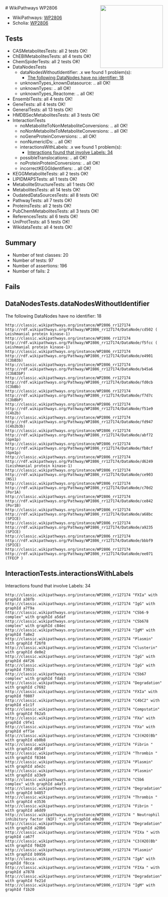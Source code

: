 <img style="float: right; width: 200px" src="https://upload.wikimedia.org/wikipedia/commons/thumb/8/83/Wplogo_with_text_500.png/640px-Wplogo_with_text_500.png" />
# WikiPathways WP2806

* WikiPathways: [WP2806](https://wikipathways.org/pathways/WP2806)
* Scholia: [WP2806](https://scholia.toolforge.org/wikipathways/WP2806)
## Tests
* CASMetabolitesTests: all 2 tests OK!
* ChEBIMetabolitesTests: all 4 tests OK!
* ChemSpiderTests: all 2 tests OK!
* DataNodesTests
    * dataNodesWithoutIdentifier: .x we found 1 problem(s):
        * [The following DataNodes have no identifier: 18](#8792c498)
    * unknownTypes_knownDatasource: .. all OK!
    * unknownTypes: .. all OK!
    * unknownTypes_Reactome: .. all OK!
* EnsemblTests: all 4 tests OK!
* GeneTests: all 4 tests OK!
* GeneralTests: all 13 tests OK!
* HMDBSecMetabolitesTests: all 3 tests OK!
* InteractionTests
    * noMetaboliteToNonMetaboliteConversions: .. all OK!
    * noNonMetaboliteToMetaboliteConversions: .. all OK!
    * noGeneProteinConversions: .. all OK!
    * nonNumericIDs: .. all OK!
    * interactionsWithLabels: .x we found 1 problem(s):
        * [Interactions found that involve Labels: 34](#fe97a8fa)
    * possibleTranslocations: .. all OK!
    * noProteinProteinConversions: .. all OK!
    * incorrectKEGGIdentifiers: .. all OK!
* KEGGMetaboliteTests: all 2 tests OK!
* LIPIDMAPSTests: all 1 tests OK!
* MetaboliteStructureTests: all 1 tests OK!
* MetabolitesTests: all 14 tests OK!
* OudatedDataSourcesTests: all 8 tests OK!
* PathwayTests: all 7 tests OK!
* ProteinsTests: all 2 tests OK!
* PubChemMetabolitesTests: all 3 tests OK!
* ReferencesTests: all 6 tests OK!
* UniProtTests: all 5 tests OK!
* WikidataTests: all 4 tests OK!


## Summary

* Number of test classes: 20
* Number of tests: 97
* Number of assertions: 196
* Number of fails: 2

## Fails

<a name="8792c498" />

## DataNodesTests.dataNodesWithoutIdentifier

The following DataNodes have no identifier: 18
```
http://classic.wikipathways.org/instance/WP2806_rr127174 http://rdf.wikipathways.org/Pathway/WP2806_rr127174/DataNode/cd502 ( Leishmanial protein kinase-1)
http://classic.wikipathways.org/instance/WP2806_rr127174 http://rdf.wikipathways.org/Pathway/WP2806_rr127174/DataNode/f5fcc ( Leishmanial protein kinase-1)
http://classic.wikipathways.org/instance/WP2806_rr127174 http://rdf.wikipathways.org/Pathway/WP2806_rr127174/DataNode/e4901 (C3bB3b)
http://classic.wikipathways.org/instance/WP2806_rr127174 http://rdf.wikipathways.org/Pathway/WP2806_rr127174/DataNode/b45a6 (C3bB3bP)
http://classic.wikipathways.org/instance/WP2806_rr127174 http://rdf.wikipathways.org/Pathway/WP2806_rr127174/DataNode/fd0cb (C3bBb)
http://classic.wikipathways.org/instance/WP2806_rr127174 http://rdf.wikipathways.org/Pathway/WP2806_rr127174/DataNode/f7d7c (C3bBbP)
http://classic.wikipathways.org/instance/WP2806_rr127174 http://rdf.wikipathways.org/Pathway/WP2806_rr127174/DataNode/f51e9 (C4b2b)
http://classic.wikipathways.org/instance/WP2806_rr127174 http://rdf.wikipathways.org/Pathway/WP2806_rr127174/DataNode/fd947 (C4b2b3b)
http://classic.wikipathways.org/instance/WP2806_rr127174 http://rdf.wikipathways.org/Pathway/WP2806_rr127174/DataNode/abf72 (Gpm1p)
http://classic.wikipathways.org/instance/WP2806_rr127174 http://rdf.wikipathways.org/Pathway/WP2806_rr127174/DataNode/fb8cf (Gpm1p)
http://classic.wikipathways.org/instance/WP2806_rr127174 http://rdf.wikipathways.org/Pathway/WP2806_rr127174/DataNode/d6249 (Leishmanial protein kinase-1)
http://classic.wikipathways.org/instance/WP2806_rr127174 http://rdf.wikipathways.org/Pathway/WP2806_rr127174/DataNode/ce903 (NS1)
http://classic.wikipathways.org/instance/WP2806_rr127174 http://rdf.wikipathways.org/Pathway/WP2806_rr127174/DataNode/c70d2 (Por1A)
http://classic.wikipathways.org/instance/WP2806_rr127174 http://rdf.wikipathways.org/Pathway/WP2806_rr127174/DataNode/ce842 (Por1B)
http://classic.wikipathways.org/instance/WP2806_rr127174 http://rdf.wikipathways.org/Pathway/WP2806_rr127174/DataNode/a68bc (SPICE)
http://classic.wikipathways.org/instance/WP2806_rr127174 http://rdf.wikipathways.org/Pathway/WP2806_rr127174/DataNode/a9235 (SPICE)
http://classic.wikipathways.org/instance/WP2806_rr127174 http://rdf.wikipathways.org/Pathway/WP2806_rr127174/DataNode/bbbf9 (SPICE)
http://classic.wikipathways.org/instance/WP2806_rr127174 http://rdf.wikipathways.org/Pathway/WP2806_rr127174/DataNode/ee071 (TFECP )
```

<a name="fe97a8fa" />

## InteractionTests.interactionsWithLabels

Interactions found that involve Labels: 34
```
http://classic.wikipathways.org/instance/WP2806_rr127174 "FXIa" with graphId a38fb
http://classic.wikipathways.org/instance/WP2806_rr127174 "IgG" with graphId a7f9a
http://classic.wikipathways.org/instance/WP2806_rr127174 "C5b6-9 complex" with graphId a5daf
http://classic.wikipathways.org/instance/WP2806_rr127174 "C5b678 complex" with graphId c84ec
http://classic.wikipathways.org/instance/WP2806_rr127174 "IgM" with graphId fa8e2
http://classic.wikipathways.org/instance/WP2806_rr127174 "Plasmin" with graphId f26f8
http://classic.wikipathways.org/instance/WP2806_rr127174 "Clusterin" with graphId de0e2
http://classic.wikipathways.org/instance/WP2806_rr127174 "IgG" with graphId d4f26
http://classic.wikipathways.org/instance/WP2806_rr127174 "IgG" with graphId f3915
http://classic.wikipathways.org/instance/WP2806_rr127174 "C5b67 complex" with graphId fda63
http://classic.wikipathways.org/instance/WP2806_rr127174 "Degradation" with graphId c7692
http://classic.wikipathways.org/instance/WP2806_rr127174 "FXIa" with graphId f0807
http://classic.wikipathways.org/instance/WP2806_rr127174 "C4bC2" with graphId e1c1f
http://classic.wikipathways.org/instance/WP2806_rr127174 "Compstatin" with graphId f62a5
http://classic.wikipathways.org/instance/WP2806_rr127174 "FXa" with graphId c9fe1
http://classic.wikipathways.org/instance/WP2806_rr127174 "FXa" with graphId eff1e
http://classic.wikipathways.org/instance/WP2806_rr127174 "C3(H2O)Bb" with graphId eb0b8
http://classic.wikipathways.org/instance/WP2806_rr127174 "Fibrin " with graphId d054f
http://classic.wikipathways.org/instance/WP2806_rr127174 "Thrombin " with graphId f8344
http://classic.wikipathways.org/instance/WP2806_rr127174 "Plasmin" with graphId a5e2c
http://classic.wikipathways.org/instance/WP2806_rr127174 "Plasmin" with graphId a33e9
http://classic.wikipathways.org/instance/WP2806_rr127174 "C5b6 complex" with graphId a4af3
http://classic.wikipathways.org/instance/WP2806_rr127174 "Degradation" with graphId b4857
http://classic.wikipathways.org/instance/WP2806_rr127174 "Thrombin " with graphId e3536
http://classic.wikipathways.org/instance/WP2806_rr127174 "Fibrin " with graphId a6dd9
http://classic.wikipathways.org/instance/WP2806_rr127174 " Neutrophil inhibitory factor (NIF) " with graphId e8e20
http://classic.wikipathways.org/instance/WP2806_rr127174 "Degradation" with graphId a20b6
http://classic.wikipathways.org/instance/WP2806_rr127174 "FIXa " with graphId ca67f
http://classic.wikipathways.org/instance/WP2806_rr127174 "C3(H2O)Bb" with graphId f0d20
http://classic.wikipathways.org/instance/WP2806_rr127174 "Plasmin" with graphId b9956
http://classic.wikipathways.org/instance/WP2806_rr127174 "IgA" with graphId f8cca
http://classic.wikipathways.org/instance/WP2806_rr127174 "FIXa " with graphId a7878
http://classic.wikipathways.org/instance/WP2806_rr127174 "Degradation" with graphId fe21d
http://classic.wikipathways.org/instance/WP2806_rr127174 "IgM" with graphId f1b20
```

